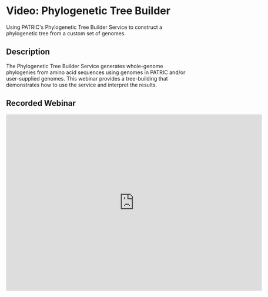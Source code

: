 # Video: Phylogenetic Tree Builder
Using PATRIC's Phylogenetic Tree Builder Service to construct a phylogenetic tree from a custom set of genomes.

## Description
The Phylogenetic Tree Builder Service generates whole-genome phylogenies from amino acid sequences using genomes in PATRIC and/or user-supplied genomes. This webinar provides a tree-building that demonstrates how to use the service and interpret the results.

## Recorded Webinar
<iframe width="696" height="480" src="https://www.youtube.com/embed/OfZjtIZeo8g" frameborder="0" allow="autoplay; encrypted-media" allowfullscreen></iframe>
